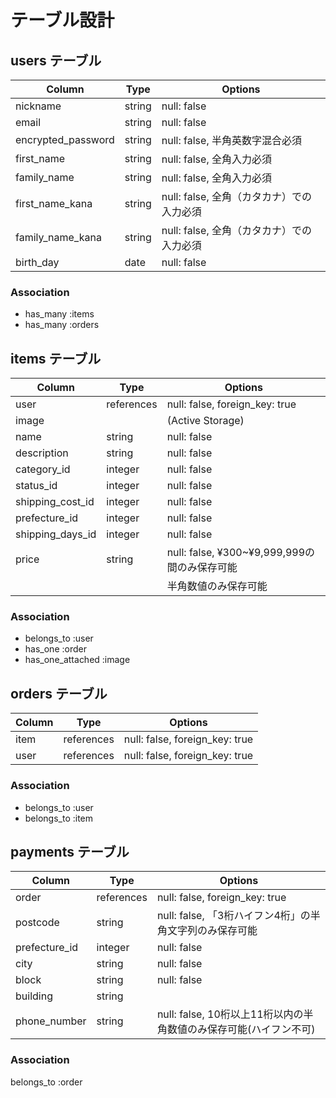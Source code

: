 # テーブル設計

## users テーブル

| Column             | Type   | Options                               |
| ------------------ | ------ | ------------------------------------- |
| nickname           | string | null: false                           |
| email              | string | null: false                           |
| encrypted_password | string | null: false, 半角英数字混合必須          | 
| first_name         | string | null: false, 全角入力必須               |
| family_name        | string | null: false, 全角入力必須               |
| first_name_kana    | string | null: false, 全角（カタカナ）での入力必須  |
| family_name_kana   | string | null: false, 全角（カタカナ）での入力必須  |
| birth_day          | date   | null: false                           |


### Association

- has_many :items 
- has_many :orders


## items テーブル

| Column           | Type       | Options                        |
| -----------------| ---------- | -----------------------------  |   
| user             | references | null: false, foreign_key: true |
| image            |            | (Active Storage)               |
| name             | string     | null: false                    |
| description      | string     | null: false                    |
| category_id      | integer    | null: false                    |
| status_id        | integer    | null: false                    |
| shipping_cost_id | integer    | null: false                    |
| prefecture_id    | integer    | null: false                    |
| shipping_days_id | integer    | null: false                    |
| price            | string     | null: false, ¥300~¥9,999,999の間のみ保存可能      
|                  |            |              半角数値のみ保存可能

### Association

- belongs_to :user
- has_one :order
- has_one_attached :image

## orders テーブル

| Column    | Type       | Options                        |
| --------  | ---------- | ------------------------------ |
| item      | references | null: false, foreign_key: true |
| user      | references | null: false, foreign_key: true |


### Association

- belongs_to :user
- belongs_to :item


## payments テーブル

| Column        | Type       | Options                        |
| --------      | ---------- | ------------------------------ |
| order         | references | null: false, foreign_key: true |
| postcode      | string     | null: false, 「3桁ハイフン4桁」の半角文字列のみ保存可能   |
| prefecture_id | integer    | null: false                    |
| city          | string     | null: false                    |
| block         | string     | null: false                    |
| building      | string     |                                |
| phone_number  | string     | null: false, 10桁以上11桁以内の半角数値のみ保存可能(ハイフン不可)  |


### Association

belongs_to :order